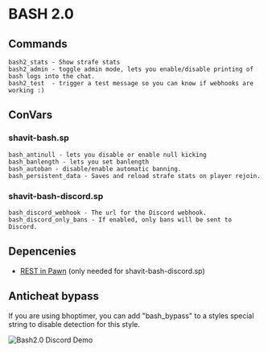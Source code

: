 # BASH 2.0

## Commands

```
bash2_stats - Show strafe stats
bash2_admin - toggle admin mode, lets you enable/disable printing of bash logs into the chat.
bash2_test  - trigger a test message so you can know if webhooks are working :)
```

## ConVars

### shavit-bash.sp

```
bash_antinull - lets you disable or enable null kicking
bash_banlength - lets you set banlength
bash_autoban - disable/enable automatic banning.
bash_persistent_data - Saves and reload strafe stats on player rejoin.
```

### shavit-bash-discord.sp

```
bash_discord_webhook - The url for the Discord webhook.
bash_discord_only_bans - If enabled, only bans will be sent to Discord.
```

## Depencenies

* [REST in Pawn](https://forums.alliedmods.net/showthread.php?t=298024) (only needed for shavit-bash-discord.sp)

## Anticheat bypass

If you are using bhoptimer, you can add "bash_bypass" to a styles special string to disable detection for this style.


![Bash2.0 Discord Demo](https://i.imgur.com/lrvCf1F.png)
